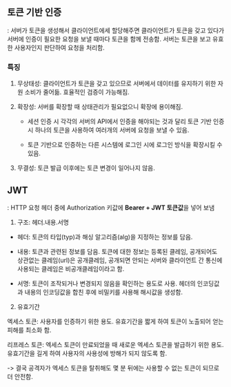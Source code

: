 ## 토큰 기반 인증

: 서버가 토큰을 생성해서 클라이언트에세 할당해주면 클라이언트가 토큰을 갖고 있다가 서버에 인증이 필요한 요청을 보낼 때마다 토큰을 함께 전송함. 서버는 토큰을 보고 유효한 사용자인지 판단하여 요청을 처리함.

### 특징

1. 무상태성: 클라이언트가 토큰을 갖고 있으므로 서버에서 데이터를 유지하기 위한 자원 소비가 줄어듦. 효율적인 검증이 가능해짐.

2. 확장성: 서버를 확장할 때 상태관리가 필요없으니 확장에 용이해짐.

   - 세션 인증 시 각각의 서버의 API에서 인증을 해야되는 것과 달리 토큰 기반 인증 시 하나의 토큰을 사용하여 여러개의 서버에 요청을 보낼 수 있음.
  
   - 토큰 기반으로 인증하는 다른 시스템에 로그인 시에 로그인 방식을 확장시킬 수 있음.

3. 무결성: 토큰 발급 이후에는 토큰 변경이 일어나지 않음.

## JWT

: HTTP 요청 헤더 중에 Authorization 키값에 **Bearer + JWT 토큰값**을 넣어 보냄

1. 구조: 헤더.내용.서명

- 헤더: 토큰의 타입(typ)과 해싱 알고리즘(alg)을 지정하는 정보를 담음.
  
- 내용: 토큰과 관련된 정보를 담음. 토큰에 대한 정보는 등록된 클레임, 공개되어도 상관없는 클레임(url)은 공개클레임, 공개되면 안되는 서버와 클라이언트 간 통신에 사용되는 클레임은 비공개클레임이라고 함.

- 서명: 토큰이 조작되거나 변경되지 않음을 확인하는 용도로 사용. 헤더의 인코딩값과 내용의 인코딩값을 합친 후에 비밀키를 사용해 해시값을 생성함.

2. 유효기간
   
엑세스 토큰: 사용자를 인증하기 위한 용도. 유효기간을 짧게 하여 토큰이 노출되어 얻는 피해를 최소화 함.

리프레스 토큰: 엑세스 토큰이 만료되었을 때 새로운 엑세스 토큰을 발급하기 위한 용도. 유효기간을 길게 하여 사용자의 사용성에 방해가 되지 않도록 함.

-> 결국 공격자가 엑세스 토큰을 탈취해도 몇 분 뒤에는 사용할 수 없는 토큰이 되므로 더 안전함.
